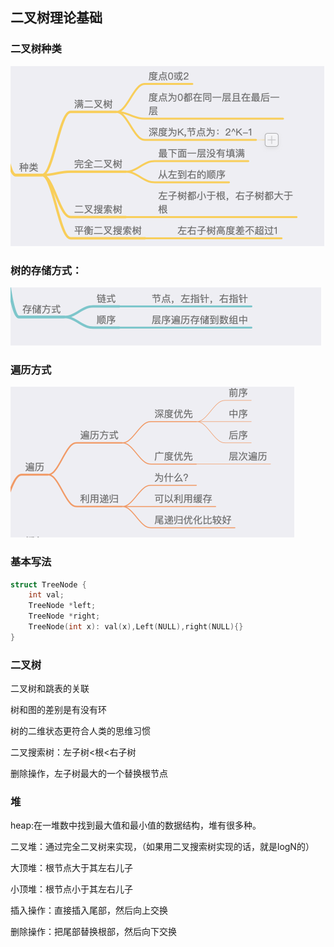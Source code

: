 ## 二叉树理论基础

### 二叉树种类

<img src="./image/image-20200928214812913.png" alt="image-20200928214812913" style="zoom:50%;" />

### 树的存储方式：

<img src="./image/image-20200928214930188.png" alt="image-20200928214930188" style="zoom:50%;" />

### 遍历方式

<img src="./image/image-20200928215034928.png" alt="image-20200928215034928" style="zoom:50%;" />



### 基本写法

```c++
struct TreeNode {
	int val;
	TreeNode *left;
	TreeNode *right;
	TreeNode(int x): val(x),Left(NULL),right(NULL){}
}
```



### 二叉树

二叉树和跳表的关联

树和图的差别是有没有环

树的二维状态更符合人类的思维习惯

二叉搜索树：左子树<根<右子树

删除操作，左子树最大的一个替换根节点



### 堆

heap:在一堆数中找到最大值和最小值的数据结构，堆有很多种。

二叉堆：通过完全二叉树来实现，（如果用二叉搜索树实现的话，就是logN的）

大顶堆：根节点大于其左右儿子

小顶堆：根节点小于其左右儿子

插入操作：直接插入尾部，然后向上交换

删除操作：把尾部替换根部，然后向下交换







